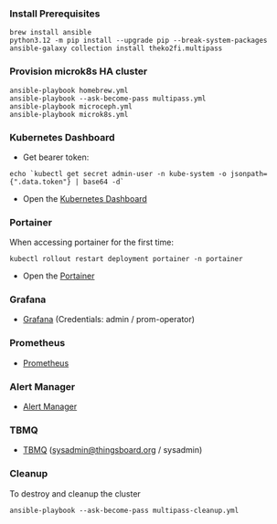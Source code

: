 ### Install Prerequisites

```
brew install ansible
python3.12 -m pip install --upgrade pip --break-system-packages
ansible-galaxy collection install theko2fi.multipass
```

### Provision microk8s HA cluster

```
ansible-playbook homebrew.yml
ansible-playbook --ask-become-pass multipass.yml  
ansible-playbook microceph.yml  
ansible-playbook microk8s.yml  
```

### Kubernetes Dashboard

* Get bearer token:

```
echo `kubectl get secret admin-user -n kube-system -o jsonpath={".data.token"} | base64 -d`
```

* Open the [Kubernetes Dashboard](https://dashboard.local)

### Portainer

When accessing portainer for the first time:

```
kubectl rollout restart deployment portainer -n portainer
```

* Open the [Portainer](https://portainer.local)

### Grafana

* [Grafana](https://grafana.local) (Credentials: admin / prom-operator)

### Prometheus

* [Prometheus](https://prometheus.local)


### Alert Manager

* [Alert Manager](https://alertmanager.local)


### TBMQ

 * [TBMQ](http://tbmq.local) (sysadmin@thingsboard.org / sysadmin)

### Cleanup 

To destroy and cleanup the cluster

```
ansible-playbook --ask-become-pass multipass-cleanup.yml 
```